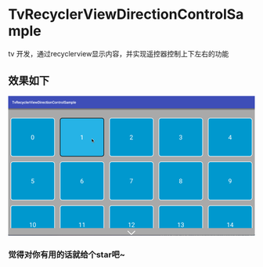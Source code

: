 # TvRecyclerViewDirectionControlSample
tv 开发，通过recyclerview显示内容，并实现遥控器控制上下左右的功能  
## 效果如下  
![image](https://github.com/MRYangY/TvRecyclerViewDirectionControlSample/blob/master/app/src/main/res/drawable/tv_rv_demo.gif)  
  
    
### 觉得对你有用的话就给个star吧~
